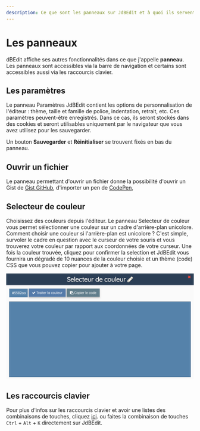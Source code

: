 ```yaml
---
description: Ce que sont les panneaux sur JdBEdit et à quoi ils servent.
---
```


# Les panneaux

dBEdit affiche ses autres fonctionnalités dans ce que j'appelle **panneau**. Les panneaux sont accessibles via la barre de navigation et certains sont accessibles aussi via les raccourcis clavier.

## Les paramètres

Le panneau Paramètres JdBEdit contient les options de personnalisation de l'éditeur : thème, taille et famille de police, indentation, retrait, etc. Ces paramètres peuvent-être enregistrés. Dans ce cas, ils seront stockés dans des cookies et seront utilisables uniquement par le navigateur que vous avez utilisez pour les sauvegarder.

Un bouton **Sauvegarder** et **Réinitialiser** se trouvent fixés en bas du panneau.

## Ouvrir un fichier

Le panneau permettant d'ouvrir un fichier donne la possibilité d'ouvrir un Gist de [Gist GitHub](https://gist.github.com), d'importer un pen de [CodePen](https://codepen.io), 



## Selecteur de couleur

Choisissez des couleurs depuis l'éditeur. Le panneau Selecteur de couleur vous permet sélectionner une couleur sur un cadre d'arrière-plan unicolore.  Comment choisir une couleur si l'arrière-plan est unicolore ? C'est simple, survoler le cadre en question avec le curseur de votre souris et vous trouverez votre couleur par rapport aux coordonnées de votre curseur. Une fois la couleur trouvée, cliquez pour confirmer la selection et JdBEdit vous fournira un dégradé de 10 nuances de la couleur choisie et un thème  \(code\) CSS que vous pouvez copier pour ajouter à votre page.

![Couleur s&#xE9;lectionn&#xE9;e \#5582aa](.gitbook/assets/localhost_8080___dev.index.html-2.png)

## Les raccourcis clavier

Pour plus d'infos sur les raccourcis clavier et avoir une listes des combinaisons de touches, cliquez [ici](https://code.wetrafa.xyz/?modal=shortcuts). ou faites la combinaison de touches `Ctrl` + `Alt` + `K` directement sur JdBEdit.

